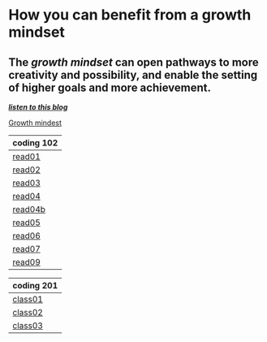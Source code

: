 # How you can benefit from a growth mindset

## The *growth mindset* can open pathways to more creativity and possibility, and enable the setting of higher goals and more achievement.

[***listen to this blog***](https://soundcloud.com/atlassian-software/perseverance-gumption-traps-and-maintaining-a-growth-mindset)

[Growth mindest](https://3kllhk1ibq34qk6sp3bhtox1-wpengine.netdna-ssl.com/wp-content/uploads/NewGrowthMindset2.png)

|coding 102|
|----|
|[read01](https://denakof.github.io/reading-notes/102/read01)|
|[read02](https://denakof.github.io/reading-notes/102/read02)|
|[read03](https://denakof.github.io/reading-notes/102/read03)|
|[read04](https://denakof.github.io/reading-notes/102/read04)|
|[read04b](https://denakof.github.io/reading-note/102/read04b)|
|[read05](https://denakof.github.io/reading-notes/102/read05)|
|[read06](https://denakof.github.io/reading-notes/102/read06)|
|[read07](https://denakof.github.io/reading-notes/102/read07)|
|[read09](https://denakof.github.io/reading-notes/102/read09)|

|coding 201|
|-----|
|[class01](https://denakof.github.io/reading-notes/class01)|
|[class02](https://denakof.github.io/reading-notes/class02)|
|[class03](https://denakof.github.io/reading-notes/class03)|
